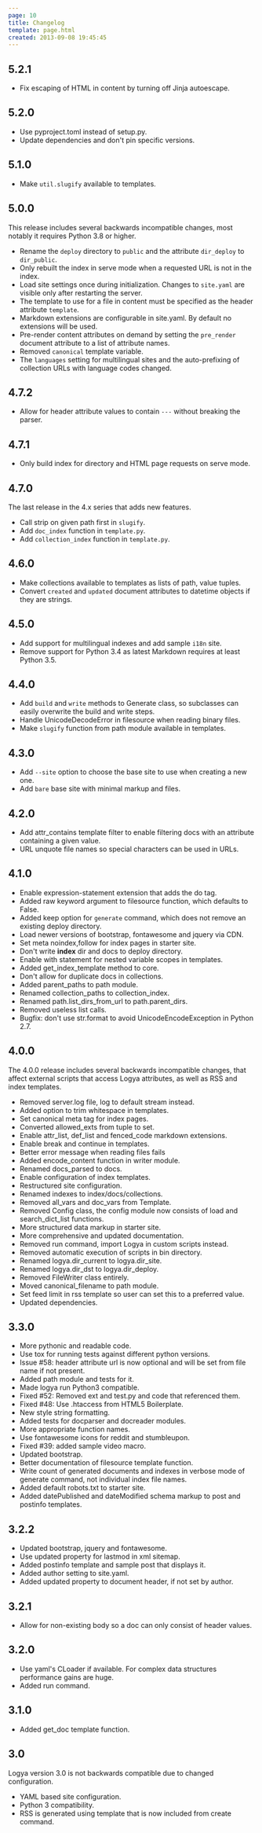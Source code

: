```yaml
---
page: 10
title: Changelog
template: page.html
created: 2013-09-08 19:45:45
---
```

## 5.2.1

* Fix escaping of HTML in content by turning off Jinja autoescape.

## 5.2.0

* Use pyproject.toml instead of setup.py.
* Update dependencies and don't pin specific versions.

## 5.1.0

* Make `util.slugify` available to templates.

## 5.0.0

This release includes several backwards incompatible changes, most notably it requires Python 3.8 or higher.

* Rename the `deploy` directory to `public` and the attribute `dir_deploy` to `dir_public`.
* Only rebuilt the index in serve mode when a requested URL is not in the index.
* Load site settings once during initialization. Changes to `site.yaml` are visible only after restarting the server.
* The template to use for a file in content must be specified as the header attribute `template`.
* Markdown extensions are configurable in site.yaml. By default no extensions will be used.
* Pre-render content attributes on demand by setting the `pre_render` document attribute to a list of attribute names.
* Removed `canonical` template variable.
* The `languages` setting for multilingual sites and the auto-prefixing of collection URLs with language codes changed.

## 4.7.2

* Allow for header attribute values to contain `---` without breaking the parser.

## 4.7.1

* Only build index for directory and HTML page requests on serve mode.

## 4.7.0

The last release in the 4.x series that adds new features.

* Call strip on given path first in `slugify`.
* Add `doc_index` function in `template.py`.
* Add `collection_index` function in `template.py`.

## 4.6.0

* Make collections available to templates as lists of path, value tuples.
* Convert `created` and `updated` document attributes to datetime objects if they are strings.

## 4.5.0

* Add support for multilingual indexes and add sample `i18n` site.
* Remove support for Python 3.4 as latest Markdown requires at least Python 3.5.

## 4.4.0

* Add `build` and `write` methods to Generate class, so subclasses can easily overwrite the build and write steps.
* Handle UnicodeDecodeError in filesource when reading binary files.
* Make `slugify` function from path module available in templates.

## 4.3.0

* Add `--site` option to choose the base site to use when creating a new one.
* Add `bare` base site with minimal markup and files.

## 4.2.0

* Add attr_contains template filter to enable filtering docs with an attribute containing a given value.
* URL unquote file names so special characters can be used in URLs.

## 4.1.0

* Enable expression-statement extension that adds the do tag.
* Added raw keyword argument to filesource function, which defaults to False.
* Added keep option for `generate` command, which does not remove an existing deploy directory.
* Load newer versions of bootstrap, fontawesome and jquery via CDN.
* Set meta noindex,follow for index pages in starter site.
* Don't write __index__ dir and docs to deploy directory.
* Enable with statement for nested variable scopes in templates.
* Added get_index_template method to core.
* Don't allow for duplicate docs in collections.
* Added parent_paths to path module.
* Renamed collection_paths to collection_index.
* Renamed path.list_dirs_from_url to path.parent_dirs.
* Removed useless list calls.
* Bugfix: don't use str.format to avoid UnicodeEncodeException in Python 2.7.

## 4.0.0

The 4.0.0 release includes several backwards incompatible changes, that affect external scripts that access Logya attributes, as well as RSS and index templates.

* Removed server.log file, log to default stream instead.
* Added option to trim whitespace in templates.
* Set canonical meta tag for index pages.
* Converted allowed_exts from tuple to set.
* Enable attr_list, def_list and fenced_code markdown extensions.
* Enable break and continue in templates.
* Better error message when reading files fails
* Added encode_content function in writer module.
* Renamed docs_parsed to docs.
* Enable configuration of index templates.
* Restructured site configuration.
* Renamed indexes to index/docs/collections.
* Removed all_vars and doc_vars from Template.
* Removed Config class, the config module now consists of load and search_dict_list functions.
* More structured data markup in starter site.
* More comprehensive and updated documentation.
* Removed run command, import Logya in custom scripts instead.
* Removed automatic execution of scripts in bin directory.
* Renamed logya.dir_current to logya.dir_site.
* Renamed logya.dir_dst to logya.dir_deploy.
* Removed FileWriter class entirely.
* Moved canonical_filename to path module.
* Set feed limit in rss template so user can set this to a preferred value.
* Updated dependencies.

## 3.3.0

* More pythonic and readable code.
* Use tox for running tests against different python versions.
* Issue \#58: header attribute url is now optional and will be set from file name if not present.
* Added path module and tests for it.
* Made logya run Python3 compatible.
* Fixed \#52: Removed ext and test.py and code that referenced them.
* Fixed \#48: Use .htaccess from HTML5 Boilerplate.
* New style string formatting.
* Added tests for docparser and docreader modules.
* More appropriate function names.
* Use fontawesome icons for reddit and stumbleupon.
* Fixed \#39: added sample video macro.
* Updated bootstrap.
* Better documentation of filesource template function.
* Write count of generated documents and indexes in verbose mode of generate command, not individual index file names.
* Added default robots.txt to starter site.
* Added datePublished and dateModified schema markup to post and postinfo templates.

## 3.2.2

* Updated bootstrap, jquery and fontawesome.
* Use updated property for lastmod in xml sitemap.
* Added postinfo template and sample post that displays it.
* Added author setting to site.yaml.
* Added updated property to document header, if not set by author.

## 3.2.1

* Allow for non-existing body so a doc can only consist of header values.

## 3.2.0

* Use yaml's CLoader if available. For complex data structures performance gains are huge.
* Added run command.

## 3.1.0

* Added get_doc template function.

## 3.0

Logya version 3.0 is not backwards compatible due to changed configuration.

* YAML based site configuration.
* Python 3 compatibility.
* RSS is generated using template that is now included from create command.
